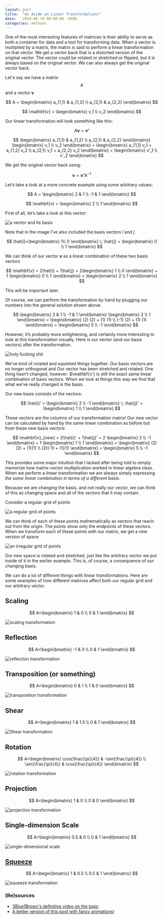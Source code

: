 ```yaml
---
layout: post
title:  "An Aside on Linear Transformations"
date:   2019-06-10 00:00:00 -0500
categories: methods
---
```



One of the most interesting features of matrices is their ability to serve as
both a container for data and a tool for transforming data. When a vector is
multiplied by a matrix, the matrix is said to perform a linear transformation
on that vector. We get a vector back that is a distorted version of the
original vector. The vector could be rotated or stretched or flipped, but it is
always based on the original vector. We can also always get the original vector
back.

Let's say we have a matrix $$A$$ and a vector $\mathbf{v}$

$$
A = \begin{bmatrix}
    a_{1,1} & a_{1,2} \\
    a_{2,1} & a_{2,2}
    \end{bmatrix}
$$

$$
\mathbf{v} = \begin{bmatrix}
             v_1 \\
             v_2
             \end{bmatrix}
$$

Our linear transformation will look something like this:

$$ A\mathbf{v}=\mathbf{v’} $$

$$
\begin{bmatrix} a_{1,1} & a_{1,2} \\ a_{2,1} & a_{2,2} \end{bmatrix} \begin{bmatrix} v_1 \\ v_2 \end{bmatrix} = \begin{bmatrix} a_{1,1} v_1 + a_{1,2} v_2 \\ a_{2,1} v_1 + a_{2,2} v_2 \end{bmatrix} = \begin{bmatrix} v’_1 \\ v’_2 \end{bmatrix}
$$

We get the original vector back using:

$$ \mathbf{v} = \mathbf{v’}A^{-1} $$

Let’s take a look at a more concrete example using some arbitrary values:

$$ A = \begin{bmatrix} 2 & 1  \\ -1 & 1  \end{bmatrix} $$

$$ \mathbf{v} = \begin{bmatrix} 2 \\ 1 \end{bmatrix} $$

First of all, let’s take a look at this vector:

![a vector and its basis](/assets/linear-transformations/before_trans-1.png)

Note that in the image I’ve also included the basis vectors $\hat{i}$ and
$\hat{j}$.

$$ \hat{i}=\begin{bmatrix} 1\\ 0 \end{bmatrix} \; \hat{j} = \begin{bmatrix} 0 \\ 1 \end{bmatrix} $$

We can think of our vector $\mathbf{v}$ as a linear combination of these two 
basis vectors

$$ \mathbf{v} = 2\hat{i} + 1\hat{j} = 2\begin{bmatrix} 1 \\ 0 \end{bmatrix} + 1 \begin{bmatrix} 0 \\ 1 \end{bmatrix} = \begin{bmatrix} 2 \\ 1 \end{bmatrix} $$

This will be important later.

Of course, we can perform the transformation by hand by plugging our numbers
into the general solution shown above.

$$ \begin{bmatrix} 2 & 1 \\ -1 & 1 \end{bmatrix} \begin{bmatrix} 2 \\ 1 \end{bmatrix} = \begin{bmatrix} (2) (2) + (1) (1) \\ (-1) (2) + (1) (1) \end{bmatrix} = \begin{bmatrix} 5 \\ -1 \end{bmatrix} $$

However, it’s probably more enlightening, and certainly more interesting to
look at this transformation visually. Here is our vector (and our basis
vectors) after the transformation.

![holy fucking shit](/assets/linear-transformations/after_trans.png)

We’ve kind of rotated and squished things together. Our basis vectors are no
longer orthogonal and Our vector has been stretched and rotated. One thing 
hasn’t changed, however: $\mathbf{v'} is still the exact same linear
combination of basis vectors. When we look at things this way we find that
what we’ve really changed is the basis.

Our new basis consists of the vectors:

$$ \hat{i}' = \begin{bmatrix} 2 \\ -1 \end{bmatrix} \; \hat{j}' = \begin{bmatrix} 1 \\ 1 \end{bmatrix} $$

These vectors are the columns of our transformation matrix! Our new vector can
be calculated by hand by the same linear combination as before but from these
new basis vectors:

$$ \mathbf{v}_{new} = 2\hat{i}' + 1\hat{j}' = 2 \begin{bmatrix} 2 \\ -1 \end{bmatrix} + 1 \begin{bmatrix} 1 \\ 1 \end{bmatrix} = \begin{bmatrix} (2)(2) + (1)(1) \\ (2)(-1) + (1)(1) \end{bmatrix} = \begin{bmatrix} 5 \\ -1 \end{bmatrix} $$

This provides some major intuition that I lacked after being told to simply
memorize how matrix-vector multiplication worked in linear algebra class. When
we perform a linear transformation we are always simply expressing *the same
linear combination in terms of a different basis.*

Because we are changing the basis, and not really our vector, we can think of
this as changing space and all of the vectors that it may contain.

Consider a regular grid of points

![a regular grid of points](/assets/linear-transformations/before_grid.png)

We can think of each of these points mathematically as vectors that reach out
from the origin. The points show only the endpoints of these vectors. When we
transform each of these points with our matrix, we get a new version of space

![an irregular grid of points](/assets/linear-transformations/after_grid.png)

Our new space is rotated and stretched, just like the arbitrary vector we put
inside of it in the earlier example. This is, of course, a consequence of our
changing basis.

We can do a lot of different things with linear transformations. Here are some
examples of how different matrices affect both our regular grid and our
arbitrary vector.

## Scaling

$$ A=\begin{bmatrix} 1 & 0 \\ 0 & 1 \end{bmatrix} $$

![scaling transformation](/assets/linear-transformations/scale.png)

## Reflection

$$ A=\begin{bmatrix} -1 & 0 \\ 0 & 1 \end{bmatrix} $$

![reflection transformation](/assets/linear-transformations/reflection.png)

## Transposition (or something)

$$ A=\begin{bmatrix} 0 & 1 \\ 1 & 0 \end{bmatrix} $$

![transposition transformation](/assets/linear-transformations/transpose.png)

## Shear

$$ A=\begin{bmatrix} 1 & 1.5 \\ 0 & 1 \end{bmatrix} $$

![Shear transformation](/assets/linear-transformations/shear.png)

## Rotation

$$ A=\begin{bmatrix} \cos{\frac{\pi}{4}} & -\sin{\frac{\pi}{4}} \\ \sin{\frac{\pi}{4}} & \cos{\frac{\pi}{4}} \end{bmatrix} $$

![rotation transformation](/assets/linear-transformations/rotation.png)

## Projection

$$ A=\begin{bmatrix} 1 & 0 \\ 0 & 0 \end{bmatrix} $$

![projection transformation](/assets/linear-transformations/projection.png)

## Single-dimension Scale

$$ A=\begin{bmatrix} 0.5 & 0 \\ 0 & 1 \end{bmatrix} $$

![single-dimensional scale](/assets/linear-transformations/dim_change.png)

## [Squeeze](https://www.youtube.com/watch?v=RQciegmLPAo)

$$ A=\begin{bmatrix} 1 & 0.5 \\ 0.5 & 1 \end{bmatrix} $$

![squeeze transformation](/assets/linear-transformations/squeeze.png)

### (Re)sources

- [3Blue1Brown's definitive video on the topic](https://www.youtube.com/watch?v=kYB8IZa5AuE&list=PLZHQObOWTQDPD3MizzM2xVFitgF8hE_ab&index=3)
- [A better version of this post with fancy animations!](https://dododas.github.io/linear-algebra-with-python/posts/16-12-29-2d-transformations.html)
